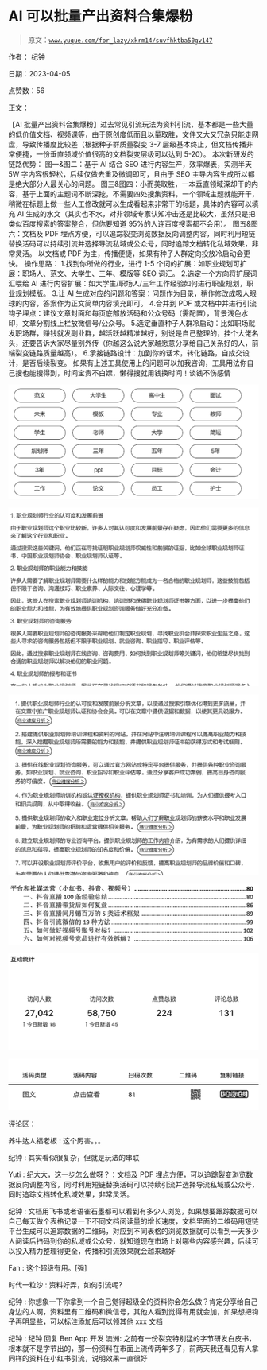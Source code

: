 # AI 可以批量产出资料合集爆粉

> 原文：[`www.yuque.com/for_lazy/xkrm14/suvfhktba50gv147`](https://www.yuque.com/for_lazy/xkrm14/suvfhktba50gv147)

作者： 纪钟

日期：2023-04-05

点赞数：56

正文：

【AI 批量产出资料合集爆粉】过去常见引流玩法为资料引流，基本都是一些大量的低价值文档、视频课等，由于原创度低而且以量取胜，文件又大又冗杂只能走网盘，导致传播度比较差（根据种子群质量裂变 3-7 层级基本终止，但文档传播非常便捷，一份垂直领域价值很高的文档裂变层级可以达到 5-20）。 本次新研发的链路优势： 图一&图二：基于 AI 结合 SEO 进行内容生产，效率爆表，实测半天 5W 字内容很轻松，后续仅做去重及微调即可，且由于 SEO 主导内容生成所以都是绝大部分人最关心的问题。 图三&图四：小而美取胜，一本垂直领域深却干的内容，基于上面的主题词不断深挖，不需要四处搜集资料，一个领域主题就能开干，稍微在标题上做一些人工修改就可以生成看起来非常干的标题，具体的内容可以填充 AI 生成的水文（其实也不水，对非领域专家认知冲击还是比较大，虽然只是把类似百度搜索的答案整合，但你要知道 95%的人连百度搜索都不会用）。 图五&图六：文档及 PDF 埋点方便，可以追踪裂变浏览数据反向调整内容，同时利用短链替换活码可以持续引流并选择导流私域或公众号，同时追踪文档转化私域效果，非常灵活。 以文档或 PDF 为主，传播便捷，如果有种子人群定向投放冷启动会更快。 操作思路： 1.找到你所做的行业，进行 1-5 个词的扩展：如职业规划可扩展：职场人、范文、大学生、三年、模版等 SEO 词汇。 2.选定一个方向将扩展词汇喂给 AI 进行内容扩展：如大学生/职场人/三年工作经验如何进行职业规划，职业规划模版。 3.让 AI 生成对应的问题和答案：问题作为目录，稍作修改成吸人眼球的内容，答案作为正文简单内容填充即可。 4.合并到 PDF 或文档中并进行引流钩子埋点：建议文章封面和每页底部放活码和公众号码（需配置），背景浅色水印，文章分割线上栏放微信号/公众号。 5.选定垂直种子人群冷启动：比如职场就发职场群，赚钱就发副业群，越活跃越精准越好，别说是自己整理的，挂个大佬名头，还要告诉大家尽量别外传（你越这么说大家越愿意分享给自己关系好的人，前端裂变链路质量越高）。 6.承接链路设计：加到你的话术，转化链路，自成交设计，是否后续裂变。 如果有上述工具使用上的问题可以加我咨询，工具用法你自己搜也能搜得到，时间宝贵不白嫖，懒得搜就用钱换时间！谈钱不伤感情

![](img/67d6d66dbc455cd80284ad83b1dc9ff1.png)

![](img/4d0ad571262164e392c6389e5da58dd1.png)

![](img/e9733924c14b70aee54f69804f2361b3.png)

![](img/ab30e50aa5867cd2b616c28f64d77a43.png)

![](img/696e64f2fc561d5b6295149713237ce4.png)

![](img/b3ccf6494a740544621d7cc4ab4c740b.png)

评论区：

养牛达人福老板 : 这个厉害。。。

纪钟 : 其实看似很复杂，但就是玩法的串联

Yuti : 纪大大，这一步怎么做呀？：文档及 PDF 埋点方便，可以追踪裂变浏览数据反向调整内容，同时利用短链替换活码可以持续引流并选择导流私域或公众号，同时追踪文档转化私域效果，非常灵活。

纪钟 : 文档用飞书或者语雀石墨都可以看到有多少人浏览，如果想要跟踪数据可以自己每天做个表格记录一下不同文档阅读量的增长速度，文档里面的二维码用短链平台生成可以追踪数据的二维码，对应到不同表格的浏览数据就可以看到一天多少人阅读后扫码到你的私域或公众号，就知道现在市场上对哪些内容感兴趣，后续可以投入精力整理得更全，传播和引流效果就会越来越好

Fan : 这个超级有用。[强]

时代一粒沙 : 资料好弄，如何引流呢?

纪钟 : 你想象一下你拿到一个自己觉得超级全的资料你会怎么做？肯定分享给自己身边的人啊，资料里有二维码和微信号，其他人看到觉得有用就会加，如果想把钩子再明显些，可以标注添加后可以领其他 xxx 文档

纪钟 : 纪钟 回复 Ben App 开发 澳洲: 之前有一份裂变特别猛的字节研发白皮书，根本就不是字节出的，那一份资料在市面上流传两年多了，前两天我还看见有人拿同样的资料在小红书引流，说明效果一直很好

